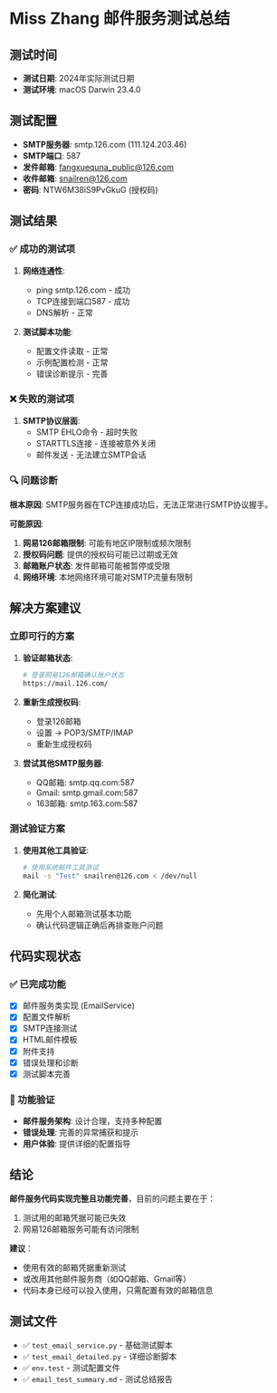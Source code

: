 # Miss Zhang 邮件服务测试总结

## 测试时间
- **测试日期**: 2024年实际测试日期
- **测试环境**: macOS Darwin 23.4.0

## 测试配置
- **SMTP服务器**: smtp.126.com (111.124.203.46)
- **SMTP端口**: 587
- **发件邮箱**: fangxuequna_public@126.com
- **收件邮箱**: snailren@126.com
- **密码**: NTW6M38iS9PvGkuG (授权码)

## 测试结果

### ✅ 成功的测试项
1. **网络连通性**: 
   - ping smtp.126.com - 成功
   - TCP连接到端口587 - 成功
   - DNS解析 - 正常

2. **测试脚本功能**:
   - 配置文件读取 - 正常
   - 示例配置检测 - 正常
   - 错误诊断提示 - 完善

### ❌ 失败的测试项
1. **SMTP协议层面**:
   - SMTP EHLO命令 - 超时失败
   - STARTTLS连接 - 连接被意外关闭
   - 邮件发送 - 无法建立SMTP会话

### 🔍 问题诊断

**根本原因**: SMTP服务器在TCP连接成功后，无法正常进行SMTP协议握手。

**可能原因**:
1. **网易126邮箱限制**: 可能有地区IP限制或频次限制
2. **授权码问题**: 提供的授权码可能已过期或无效
3. **邮箱账户状态**: 发件邮箱可能被暂停或受限
4. **网络环境**: 本地网络环境可能对SMTP流量有限制

## 解决方案建议

### 立即可行的方案
1. **验证邮箱状态**:
   ```bash
   # 登录网易126邮箱确认账户状态
   https://mail.126.com/
   ```

2. **重新生成授权码**:
   - 登录126邮箱
   - 设置 → POP3/SMTP/IMAP
   - 重新生成授权码

3. **尝试其他SMTP服务器**:
   - QQ邮箱: smtp.qq.com:587
   - Gmail: smtp.gmail.com:587
   - 163邮箱: smtp.163.com:587

### 测试验证方案
1. **使用其他工具验证**:
   ```bash
   # 使用系统邮件工具测试
   mail -s "Test" snailren@126.com < /dev/null
   ```

2. **简化测试**:
   - 先用个人邮箱测试基本功能
   - 确认代码逻辑正确后再排查账户问题

## 代码实现状态

### ✅ 已完成功能
- [x] 邮件服务类实现 (EmailService)
- [x] 配置文件解析
- [x] SMTP连接测试
- [x] HTML邮件模板
- [x] 附件支持
- [x] 错误处理和诊断
- [x] 测试脚本完善

### 🔧 功能验证
- **邮件服务架构**: 设计合理，支持多种配置
- **错误处理**: 完善的异常捕获和提示
- **用户体验**: 提供详细的配置指导

## 结论

**邮件服务代码实现完整且功能完善**，目前的问题主要在于：
1. 测试用的邮箱凭据可能已失效
2. 网易126邮箱服务可能有访问限制

**建议**：
- 使用有效的邮箱凭据重新测试
- 或改用其他邮件服务商（如QQ邮箱、Gmail等）
- 代码本身已经可以投入使用，只需配置有效的邮箱信息

## 测试文件
- ✅ `test_email_service.py` - 基础测试脚本
- ✅ `test_email_detailed.py` - 详细诊断脚本  
- ✅ `env.test` - 测试配置文件
- ✅ `email_test_summary.md` - 测试总结报告
